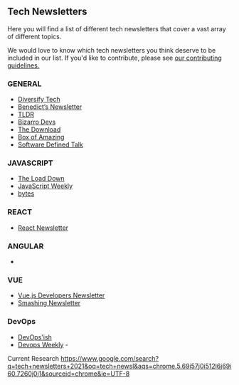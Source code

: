 ## Tech Newsletters

Here you will find a list of different tech newsletters that cover a vast array of different topics.

We would love to know which tech newsletters you think deserve to be included in our list. If you'd like to contribute, please see [our contributing guidelines.](./CONTRIBUTING.md)

### GENERAL
- [Diversify Tech](https://www.diversifytech.co/)
- [Benedict’s Newsletter](https://www.ben-evans.com/newsletter)
- [TLDR](https://tldr.tech/)
- [Bizarro Devs](https://bizzarodevs.com/)
- [The Download](https://forms.technologyreview.com/newsletters/briefing-the-download/)
- [Box of Amazing](https://boxofamazing.com)
- [Software Defined Talk](https://us1.campaign-archive.com/home/?u=ce6149b4008d62a08093a4fa6&id=5877922e21)


### JAVASCRIPT
- [The Load Down](https://www.thisdot.co/newsletter/)
- [JavaScript Weekly](https://javascriptweekly.com/)
- [bytes](https://bytes.dev/)


### REACT
- [React Newsletter](https://reactnewsletter.com/)

### ANGULAR
- 

### VUE
- [Vue.js Developers Newsletter](https://vuejsdevelopers.com/newsletter/)
- [Smashing Newsletter](https://www.smashingmagazine.com/the-smashing-newsletter/)


### DevOps
- [ DevOps'ish](https://devopsish.com/)
- [Devops Weekly](https://www.devopsweekly.com/)
-[]() 

Current Research 
https://www.google.com/search?q=tech+newsletters+2021&oq=tech+newsl&aqs=chrome.5.69i57j0i512l6j69i60.7260j0j1&sourceid=chrome&ie=UTF-8
